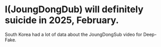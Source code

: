 # I(JoungDongDub) will definitely suicide in 2025, February.

South Korea had a lot of data about the JoungDongSub video for Deep-Fake.
